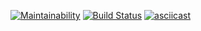 [![Maintainability](https://api.codeclimate.com/v1/badges/66f564795e7b70c45fbc/maintainability)](https://codeclimate.com/github/Surtt/frontend-project-lvl1/maintainability)
[![Build Status](https://travis-ci.com/Surtt/frontend-project-lvl1.svg?branch=master)](https://travis-ci.com/Surtt/frontend-project-lvl1)
[![asciicast](https://asciinema.org/a/7Bpqp6NDKXspAoc58moLjTX2e.svg)](https://asciinema.org/a/7Bpqp6NDKXspAoc58moLjTX2e)
